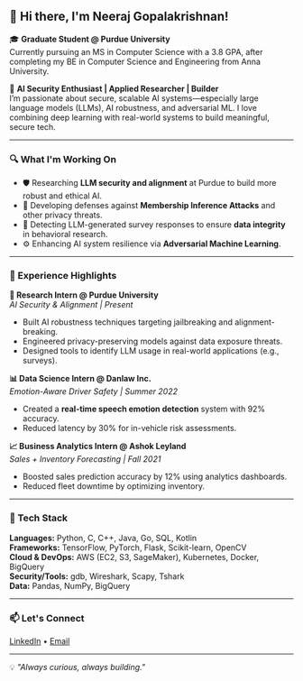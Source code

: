 ## 👋 Hi there, I'm Neeraj Gopalakrishnan!

🎓 **Graduate Student @ Purdue University**  
Currently pursuing an MS in Computer Science with a 3.8 GPA, after completing my BE in Computer Science and Engineering from Anna University.

🧠 **AI Security Enthusiast | Applied Researcher | Builder**  
I’m passionate about secure, scalable AI systems—especially large language models (LLMs), AI robustness, and adversarial ML. I love combining deep learning with real-world systems to build meaningful, secure tech.

---

### 🔍 What I'm Working On

- 🛡️ Researching **LLM security and alignment** at Purdue to build more robust and ethical AI.
- 🔐 Developing defenses against **Membership Inference Attacks** and other privacy threats.
- 🤖 Detecting LLM-generated survey responses to ensure **data integrity** in behavioral research.
- ⚙️ Enhancing AI system resilience via **Adversarial Machine Learning**.

---

### 💼 Experience Highlights

**🔬 Research Intern @ Purdue University**  
*AI Security & Alignment | Present*  
- Built AI robustness techniques targeting jailbreaking and alignment-breaking.  
- Engineered privacy-preserving models against data exposure threats.  
- Designed tools to identify LLM usage in real-world applications (e.g., surveys).  

**📊 Data Science Intern @ Danlaw Inc.**  
*Emotion-Aware Driver Safety | Summer 2022*  
- Created a **real-time speech emotion detection** system with 92% accuracy.  
- Reduced latency by 30% for in-vehicle risk assessments.  

**📈 Business Analytics Intern @ Ashok Leyland**  
*Sales + Inventory Forecasting | Fall 2021*  
- Boosted sales prediction accuracy by 12% using analytics dashboards.  
- Reduced fleet downtime by optimizing inventory.
---

### 🧰 Tech Stack

**Languages:** Python, C, C++, Java, Go, SQL, Kotlin  
**Frameworks:** TensorFlow, PyTorch, Flask, Scikit-learn, OpenCV  
**Cloud & DevOps:** AWS (EC2, S3, SageMaker), Kubernetes, Docker, BigQuery  
**Security/Tools:** gdb, Wireshark, Scapy, Tshark  
**Data:** Pandas, NumPy, BigQuery  

---

### 📫 Let's Connect

[LinkedIn](https://www.linkedin.com/in/neeraj-g2001/) • [Email](mailto:gneeraj2001@gmail.com)

---

💡 *"Always curious, always building."*  


<!--
**gneeraj2001/gneeraj2001** is a ✨ _special_ ✨ repository because its `README.md` (this file) appears on your GitHub profile.

Here are some ideas to get you started:

- 🔭 I’m currently working on ...
- 🌱 I’m currently learning ...
- 👯 I’m looking to collaborate on ...
- 🤔 I’m looking for help with ...
- 💬 Ask me about ...
- 📫 How to reach me: ...
- 😄 Pronouns: ...
- ⚡ Fun fact: ...
-->
